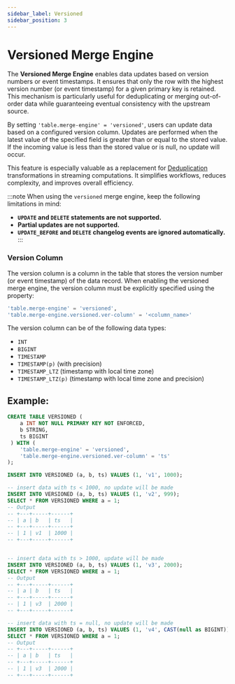 ```yaml
---
sidebar_label: Versioned
sidebar_position: 3
---
```


<!--
 Copyright (c) 2025 Alibaba Group Holding Ltd.

 Licensed under the Apache License, Version 2.0 (the "License");
 you may not use this file except in compliance with the License.
 You may obtain a copy of the License at

      http://www.apache.org/licenses/LICENSE-2.0

 Unless required by applicable law or agreed to in writing, software
 distributed under the License is distributed on an "AS IS" BASIS,
 WITHOUT WARRANTIES OR CONDITIONS OF ANY KIND, either express or implied.
 See the License for the specific language governing permissions and
 limitations under the License.
-->

# Versioned Merge Engine

The **Versioned Merge Engine** enables data updates based on version numbers or event timestamps. It ensures that only the row with the highest version number (or event timestamp) for a given primary key is retained. This mechanism is particularly useful for deduplicating or merging out-of-order data while guaranteeing eventual consistency with the upstream source.

By setting `'table.merge-engine' = 'versioned'`, users can update data based on a configured version column. Updates are performed when the latest value of the specified field is greater than or equal to the stored value. If the incoming value is less than the stored value or is null, no update will occur.

This feature is especially valuable as a replacement for [Deduplication](https://nightlies.apache.org/flink/flink-docs-release-1.20/docs/dev/table/sql/queries/deduplication/) transformations in streaming computations. It simplifies workflows, reduces complexity, and improves overall efficiency.


:::note
When using the `versioned` merge engine, keep the following limitations in mind:
- **`UPDATE` and `DELETE` statements are not supported.**
- **Partial updates are not supported.**
- **`UPDATE_BEFORE` and `DELETE` changelog events are ignored automatically.**
:::

### Version Column

The version column is a column in the table that stores the version number (or event timestamp) of the data record.
When enabling the versioned merge engine, the version column must be explicitly specified using the property:

```sql
'table.merge-engine' = 'versioned',
'table.merge-engine.versioned.ver-column' = '<column_name>'
```

The version column can be of the following data types:
- `INT`
- `BIGINT`
- `TIMESTAMP`
- `TIMESTAMP(p)` (with precision)
- `TIMESTAMP_LTZ` (timestamp with local time zone)
- `TIMESTAMP_LTZ(p)` (timestamp with local time zone and precision)


## Example:

```sql title="Flink SQL"
CREATE TABLE VERSIONED (
    a INT NOT NULL PRIMARY KEY NOT ENFORCED,
    b STRING, 
    ts BIGINT
 ) WITH (
    'table.merge-engine' = 'versioned',
    'table.merge-engine.versioned.ver-column' = 'ts'
);

INSERT INTO VERSIONED (a, b, ts) VALUES (1, 'v1', 1000);

-- insert data with ts < 1000, no update will be made
INSERT INTO VERSIONED (a, b, ts) VALUES (1, 'v2', 999);
SELECT * FROM VERSIONED WHERE a = 1;
-- Output
-- +---+-----+------+
-- | a | b   | ts   |
-- +---+-----+------+
-- | 1 | v1  | 1000 |
-- +---+-----+------+


-- insert data with ts > 1000, update will be made
INSERT INTO VERSIONED (a, b, ts) VALUES (1, 'v3', 2000);
SELECT * FROM VERSIONED WHERE a = 1;
-- Output
-- +---+-----+------+
-- | a | b   | ts   |
-- +---+-----+------+
-- | 1 | v3  | 2000 |
-- +---+-----+------+

-- insert data with ts = null, no update will be made
INSERT INTO VERSIONED (a, b, ts) VALUES (1, 'v4', CAST(null as BIGINT));
SELECT * FROM VERSIONED WHERE a = 1;
-- Output
-- +---+-----+------+
-- | a | b   | ts   |
-- +---+-----+------+
-- | 1 | v3  | 2000 |
-- +---+-----+------+
```
